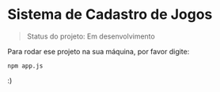 <h1> Sistema de Cadastro de Jogos </h1>

>Status do projeto: Em desenvolvimento

Para rodar ese projeto na sua máquina, por favor digite:

```
npm app.js
```
:)